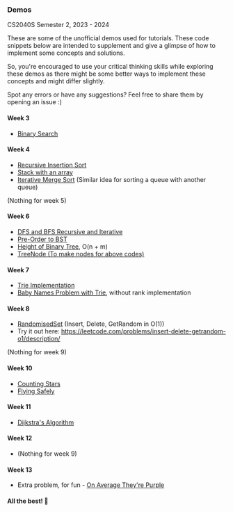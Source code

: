 ### Demos

CS2040S Semester 2, 2023 - 2024

These are some of the unofficial demos used for tutorials. These code snippets below are intended to supplement and give a glimpse of how to implement some concepts and solutions.

So, you're encouraged to use your critical thinking skills while exploring these demos as there might be some better ways to implement these concepts and might differ slightly.

Spot any errors or have any suggestions? Feel free to share them by opening an issue :\)

#### Week 3

- [Binary Search](./BinarySearch.java)

#### Week 4

- [Recursive Insertion Sort](./RecursiveInsertionSort.java)
- [Stack with an array](./StackWithArray.java)
- [Iterative Merge Sort](./IterativeMergeSort.java) (Similar idea for sorting a queue with another queue)

(Nothing for week 5)

#### Week 6

- [DFS and BFS Recursive and Iterative](./Search.java)
- [Pre-Order to BST](./preOrderToBST.java)
- [Height of Binary Tree](./Tree.java), O(n + m)
- [TreeNode (To make nodes for above codes)](./TreeNode.java)

#### Week 7

- [Trie Implementation](./Trie.java)
- [Baby Names Problem with Trie](./Names.java), without rank implementation

#### Week 8

- [RandomisedSet](./RandomisedSet.java) (Insert, Delete, GetRandom in O(1))
- Try it out here: https://leetcode.com/problems/insert-delete-getrandom-o1/description/

(Nothing for week 9)

#### Week 10

- [Counting Stars](./CountingStars.java)
- [Flying Safely](./flyingsafely.java)

#### Week 11

- [Dijkstra's Algorithm](./Dijkstra.java)

#### Week 12

- (Nothing for week 9)

#### Week 13

- Extra problem, for fun - [On Average They're Purple](./onaveragetheyrepurple.java)

#### All the best! 🎉
